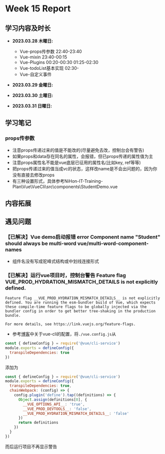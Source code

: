 # Week 15 Report

## 学习内容及时长

* **2023.03.28 木曜日:** 
  * Vue-props传参数 22:40-23:40
  * Vue-mixin 23:40-00:15
  * Vue-Plugins 00:20-00:30 01:25-02:30
  * Vue-todoList基本实现 02:30-
  * Vue-自定义事件

* **2023.03.29 金曜日:** 

* **2023.03.30 土曜日:** 

* **2023.03.31 日曜日:** 

## 学习笔记
### props传参数
* 注意props传递过来的值是不能改的(尽量避免去改，控制台会有警告)
* 如果props和data存在同名的属性，会报错，但已props传递的属性值为主
* 注意props属性名不能是vue底层已征用的属性名(比如key, ref等等)
* 把props传递过来的值当成vc的状态，这样改name是不会出问题的，因为你没有直接去修改props
* 有三种设置形式，具体参考NiHon-IT-Training-Plan\Vue\VueCli\src\components\StudentDemo.vue























## 内容拓展





## 遇见问题
### 【已解决】Vue demo启动报错 error Component name "Student" should always be multi-word  vue/multi-word-component-names
* 组件名没有写成驼峰式结构或中划线连接形式

### 【已解决】运行vue项目时，控制台警告 Feature flag __VUE_PROD_HYDRATION_MISMATCH_DETAILS__ is not explicitly defined.
```
Feature flag __VUE_PROD_HYDRATION_MISMATCH_DETAILS__ is not explicitly defined. You are running the esm-bundler build of Vue, which expects these compile-time feature flags to be globally injected via the bundler config in order to get better tree-shaking in the production bundle.

For more details, see https://link.vuejs.org/feature-flags.
```
* 参考[博客](https://blog.csdn.net/qq_53810245/article/details/136234505)中关于vue-cli的配置，将`./vue.config.js`从
```js
const { defineConfig } = require('@vue/cli-service')
module.exports = defineConfig({
  transpileDependencies: true
})
```
添加为
```js
const { defineConfig } = require('@vue/cli-service')
module.exports = defineConfig({
  transpileDependencies: true,
  chainWebpack: (config) => {
    config.plugin('define').tap((definitions) => {
      Object.assign(definitions[0], {
        __VUE_OPTIONS_API__: 'true',
        __VUE_PROD_DEVTOOLS__: 'false',
        __VUE_PROD_HYDRATION_MISMATCH_DETAILS__: 'false'
      })
      return definitions
    })
  }
})
```
而后运行项目不再显示警告